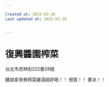 ```yaml
---

Created at: 2015-03-20
Last updated at: 2015-03-20


---
```


# 復興醬園榨菜


台北市虎林街222巷28號

聽說拿來煮榨菜雞湯超好喝！！
想買！！
要冰！！

